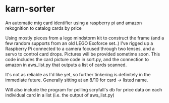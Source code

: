 # karn-sorter
An automatic mtg card identifier using a raspberry pi and amazon rekognition to catalog cards by price

Using mostly pieces from a lego mindstorm kit to construct the frame (and a few random supports from an old LEGO Exoforce set..) I've rigged up a Raspberry Pi connected to a camera focused through two lenses, and a servo to control card drops. Pictures will be provided sometime soon. This code includes the card picture code in sort.py, and the connection to amazon in aws_list.py that outputs a list of cards scanned.

It's not as reliable as I'd like yet, so further tinkering is definitely in the immediate future. Generally sitting at an 8/10 for card -> listed name. 

Will also include the program for polling scryfall's db for price data on each individual card in a list (i.e. the output of aws_list.py)
